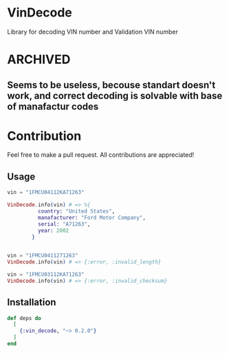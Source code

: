 # VinDecode

Library for decoding VIN number and Validation VIN number

# ARCHIVED 

## Seems to be useless, becouse standart doesn't work, and correct decoding is solvable with base of manafactur codes



# Contribution

Feel free to make a pull request. All contributions are appreciated!

## Usage

```elixir
vin = "1FMCU04112KA71263"

VinDecode.info(vin) # => %{
          country: "United States",
          manafacturer: "Ford Motor Company",
          serial: "A71263",
          year: 2002
        }
  

vin = "1FMCU0411271263"
VinDecode.info(vin) # => {:error, :invalid_length}

vin = "1FMCU03112KA71263"
VinDecode.info(vin) # => {:error, :invalid_checksum}

```

## Installation

```elixir
def deps do
  [
    {:vin_decode, "~> 0.2.0"}
  ]
end
```
